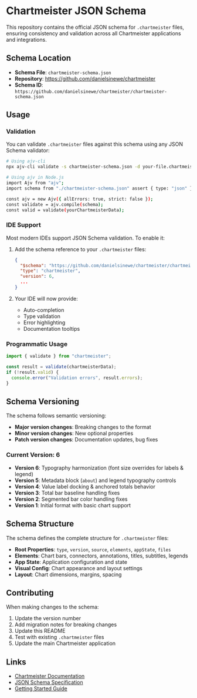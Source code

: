 # Chartmeister JSON Schema

This repository contains the official JSON schema for `.chartmeister` files, ensuring consistency and validation across all Chartmeister applications and integrations.

## Schema Location

- **Schema File**: `chartmeister-schema.json`
- **Repository**: https://github.com/danielsinewe/chartmeister
- **Schema ID**: `https://github.com/danielsinewe/chartmeister/chartmeister-schema.json`

## Usage

### Validation

You can validate `.chartmeister` files against this schema using any JSON Schema validator:

```bash
# Using ajv-cli
npx ajv-cli validate -s chartmeister-schema.json -d your-file.chartmeister

# Using ajv in Node.js
import Ajv from "ajv";
import schema from "./chartmeister-schema.json" assert { type: "json" };

const ajv = new Ajv({ allErrors: true, strict: false });
const validate = ajv.compile(schema);
const valid = validate(yourChartmeisterData);
```

### IDE Support

Most modern IDEs support JSON Schema validation. To enable it:

1. Add the schema reference to your `.chartmeister` files:
   ```json
   {
     "$schema": "https://github.com/danielsinewe/chartmeister/chartmeister-schema.json",
     "type": "chartmeister",
     "version": 6,
     ...
   }
   ```

2. Your IDE will now provide:
   - Auto-completion
   - Type validation
   - Error highlighting
   - Documentation tooltips

### Programmatic Usage

```ts
import { validate } from "chartmeister";

const result = validate(chartmeisterData);
if (!result.valid) {
  console.error("Validation errors", result.errors);
}
```

## Schema Versioning

The schema follows semantic versioning:

- **Major version changes**: Breaking changes to the format
- **Minor version changes**: New optional properties
- **Patch version changes**: Documentation updates, bug fixes

### Current Version: 6

- **Version 6**: Typography harmonization (font size overrides for labels & legend)
- **Version 5**: Metadata block (`about`) and legend typography controls
- **Version 4**: Value label docking & anchored totals behavior
- **Version 3**: Total bar baseline handling fixes
- **Version 2**: Segmented bar color handling fixes
- **Version 1**: Initial format with basic chart support

## Schema Structure

The schema defines the complete structure for `.chartmeister` files:

- **Root Properties**: `type`, `version`, `source`, `elements`, `appState`, `files`
- **Elements**: Chart bars, connectors, annotations, titles, subtitles, legends
- **App State**: Application configuration and state
- **Visual Config**: Chart appearance and layout settings
- **Layout**: Chart dimensions, margins, spacing

## Contributing

When making changes to the schema:

1. Update the version number
2. Add migration notes for breaking changes
3. Update this README
4. Test with existing `.chartmeister` files
5. Update the main Chartmeister application

## Links

- [Chartmeister Documentation](https://github.com/danielsinewe/chartmeister)
- [JSON Schema Specification](https://json-schema.org/)
- [Getting Started Guide](./docs/getting-started.md)
